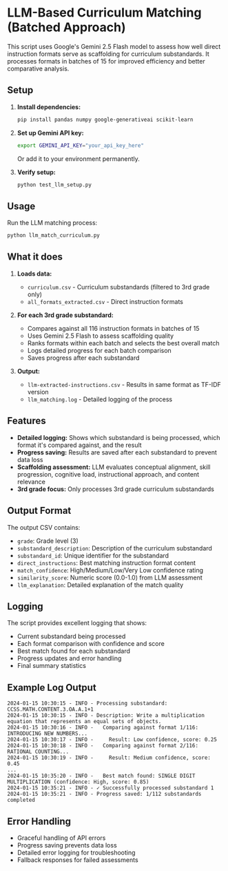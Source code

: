 # LLM-Based Curriculum Matching (Batched Approach)

This script uses Google's Gemini 2.5 Flash model to assess how well direct instruction formats serve as scaffolding for curriculum substandards. It processes formats in batches of 15 for improved efficiency and better comparative analysis.

## Setup

1. **Install dependencies:**
   ```bash
   pip install pandas numpy google-generativeai scikit-learn
   ```

2. **Set up Gemini API key:**
   ```bash
   export GEMINI_API_KEY="your_api_key_here"
   ```
   
   Or add it to your environment permanently.

3. **Verify setup:**
   ```bash
   python test_llm_setup.py
   ```

## Usage

Run the LLM matching process:
```bash
python llm_match_curriculum.py
```

## What it does

1. **Loads data:**
   - `curriculum.csv` - Curriculum substandards (filtered to 3rd grade only)
   - `all_formats_extracted.csv` - Direct instruction formats

2. **For each 3rd grade substandard:**
   - Compares against all 116 instruction formats in batches of 15
   - Uses Gemini 2.5 Flash to assess scaffolding quality
   - Ranks formats within each batch and selects the best overall match
   - Logs detailed progress for each batch comparison
   - Saves progress after each substandard

3. **Output:**
   - `llm-extracted-instructions.csv` - Results in same format as TF-IDF version
   - `llm_matching.log` - Detailed logging of the process

## Features

- **Detailed logging:** Shows which substandard is being processed, which format it's compared against, and the result
- **Progress saving:** Results are saved after each substandard to prevent data loss
- **Scaffolding assessment:** LLM evaluates conceptual alignment, skill progression, cognitive load, instructional approach, and content relevance
- **3rd grade focus:** Only processes 3rd grade curriculum substandards

## Output Format

The output CSV contains:
- `grade`: Grade level (3)
- `substandard_description`: Description of the curriculum substandard
- `substandard_id`: Unique identifier for the substandard
- `direct_instructions`: Best matching instruction format content
- `match_confidence`: High/Medium/Low/Very Low confidence rating
- `similarity_score`: Numeric score (0.0-1.0) from LLM assessment
- `llm_explanation`: Detailed explanation of the match quality

## Logging

The script provides excellent logging that shows:
- Current substandard being processed
- Each format comparison with confidence and score
- Best match found for each substandard
- Progress updates and error handling
- Final summary statistics

## Example Log Output

```
2024-01-15 10:30:15 - INFO - Processing substandard: CCSS.MATH.CONTENT.3.OA.A.1+1
2024-01-15 10:30:15 - INFO - Description: Write a multiplication equation that represents an equal sets of objects.
2024-01-15 10:30:16 - INFO -   Comparing against format 1/116: INTRODUCING NEW NUMBERS...
2024-01-15 10:30:17 - INFO -     Result: Low confidence, score: 0.25
2024-01-15 10:30:18 - INFO -   Comparing against format 2/116: RATIONAL COUNTING...
2024-01-15 10:30:19 - INFO -     Result: Medium confidence, score: 0.45
...
2024-01-15 10:35:20 - INFO -   Best match found: SINGLE DIGIT MULTIPLICATION (confidence: High, score: 0.85)
2024-01-15 10:35:21 - INFO - ✓ Successfully processed substandard 1
2024-01-15 10:35:21 - INFO - Progress saved: 1/112 substandards completed
```

## Error Handling

- Graceful handling of API errors
- Progress saving prevents data loss
- Detailed error logging for troubleshooting
- Fallback responses for failed assessments
